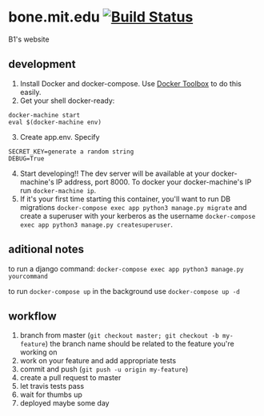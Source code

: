 bone.mit.edu [![Build Status](https://travis-ci.com/patins/bone.svg?token=qtHz376FXw1xGgVxnyHz&branch=master)](https://travis-ci.com/patins/bone)
==============
B1's website

## development
1. Install Docker and docker-compose. Use [Docker Toolbox](https://www.docker.com/products/docker-toolbox) to do this easily.
2. Get your shell docker-ready:
  ```
  docker-machine start
  eval $(docker-machine env)
  ```
3. Create app.env. Specify
  ```
  SECRET_KEY=generate a random string
  DEBUG=True
  ```
4. Start developing!! The dev server will be available at your docker-machine's IP address, port 8000. To docker your docker-machine's IP run `docker-machine ip`.
5. If it's your first time starting this container, you'll want to run DB migrations `docker-compose exec app python3 manage.py migrate` and create a superuser with your kerberos as the username `docker-compose exec app python3 manage.py createsuperuser`.

## aditional notes
to run a django command: `docker-compose exec app python3 manage.py yourcommand`

to run `docker-compose up` in the background use `docker-compose up -d`
## workflow
1. branch from master (`git checkout master; git checkout -b my-feature`)
the branch name should be related to the feature you're working on
2. work on your feature and add appropriate tests
3. commit and push (`git push -u origin my-feature`)
4. create a pull request to master
5. let travis tests pass
6. wait for thumbs up
7. deployed maybe some day
